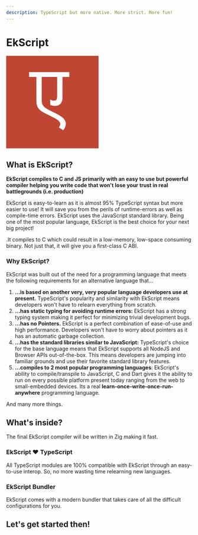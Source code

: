 ```yaml
---
description: TypeScript but more native. More strict. More fun!
---
```


# EkScript

![](.gitbook/assets/ekscript.png)

## What is EkScript? 

**EkScript compiles to C and JS primarily with an easy to use but powerful compiler helping you write code that won't lose your trust in real battlegrounds \(i.e. production\)**

EkScript is easy-to-learn as it is almost 95% TypeScript syntax but more easier to use! It will save you from the perils of runtime-errors as well as compile-time errors. EkScript uses the JavaScript standard library. Being one of the most popular language, EkScript is the best choice for your next big project!

.It compiles to C which could result in a low-memory, low-space consuming binary. Not just that, it will give you a first-class C ABI.

### Why EkScript?

EkScript was built out of the need for a programming language that meets the following requirements for an alternative language that...

1. **...is based on another very, very popular language developers use at present.** TypeScript's popularity and similarity with EkScript means developers won't have to relearn everything from scratch.
2. **...has static typing for avoiding runtime errors:** EkScript has a strong typing system making it perfect for minimizing trivial development bugs.
3. **...has no Pointers.** EkScript is a perfect combination of ease-of-use and high performance. Developers won't have to worry about pointers as it has an automatic garbage collection.
4. **...has the standard libraries similar to JavaScript:** TypeScript's choice for the base language means that EkScript supports all NodeJS and Browser APIs out-of-the-box. This means developers are jumping into familiar grounds and use their favorite standard library features.
5. **...compiles to 2 most popular programming languages**: EkScript's ability to compile/transpile to JavaScript, C and Dart gives it the ability to run on every possible platform present today ranging from the web to small-embedded devices. Its a real **learn-once-write-once-run-anywhere** programming language.

And many more things.

## What's inside?

The final EkScript compiler will be written in Zig making it fast.

### **EkScript** ❤️ **TypeScript**

All TypeScript modules are 100% compatible with EkScript through an easy-to-use interop. So, no more wasting time relearning new languages.

### **EkScript Bundler**

EkScript comes with a modern bundler that takes care of all the difficult configurations for you.

## Let's get started then!







